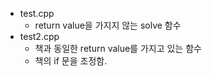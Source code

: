 
* test.cpp
  * return value을 가지지 않는 solve 함수
* test2.cpp
  * 책과 동일한 return value를 가지고 있는 함수
  * 책의 if 문을 조정함.
